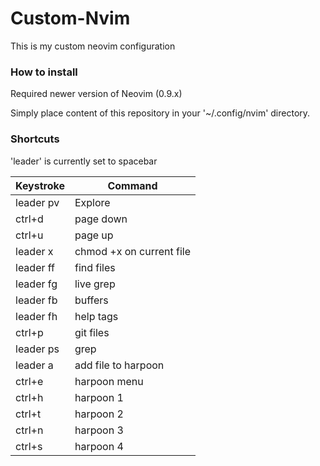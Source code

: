 # Custom-Nvim
This is my custom neovim configuration

### How to install
Required newer version of Neovim (0.9.x)

Simply place content of this repository in your '~/.config/nvim' directory.

### Shortcuts
'leader' is currently set to spacebar

| Keystroke | Command |
| ----------- | ----------- |
| leader pv | Explore |
| ctrl+d | page down |
| ctrl+u | page up |
| leader x | chmod +x on current file |
| leader ff | find files |
| leader fg | live grep |
| leader fb | buffers |
| leader fh | help tags |
| ctrl+p | git files |
| leader ps | grep |
| leader a | add file to harpoon |
| ctrl+e | harpoon menu |
| ctrl+h | harpoon 1 |
| ctrl+t | harpoon 2 |
| ctrl+n | harpoon 3 |
| ctrl+s | harpoon 4 |
